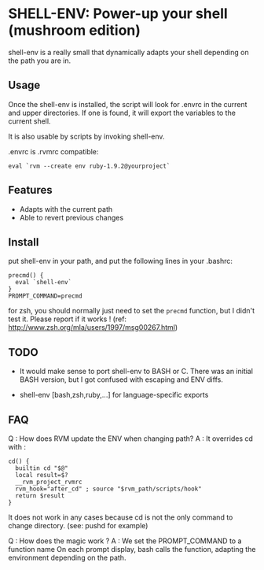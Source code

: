 SHELL-ENV: Power-up your shell (mushroom edition)
==============================

shell-env is a really small that dynamically adapts your shell depending on
the path you are in.

Usage
-----

Once the shell-env is installed, the script will look for .envrc
in the current and upper directories. If one is found, it will export
the variables to the current shell.

It is also usable by scripts by invoking shell-env.

.envrc is .rvmrc compatible:

    eval `rvm --create env ruby-1.9.2@yourproject`

Features
--------

* Adapts with the current path
* Able to revert previous changes

Install
-------

put shell-env in your path, and put the following lines in your .bashrc:

    precmd() {
      eval `shell-env`
    }
    PROMPT_COMMAND=precmd

for zsh, you should normally just need to set the `precmd` function, but
I didn't test it. Please report if it works ! 
(ref: http://www.zsh.org/mla/users/1997/msg00267.html)


TODO
----

* It would make sense to port shell-env to BASH or C. There was an initial BASH
version, but I got confused with escaping and ENV diffs.

* shell-env [bash,zsh,ruby,...] for language-specific exports

FAQ
---

Q
: How does RVM update the ENV when changing path?
A
: It overrides cd with :

    cd() {
      builtin cd "$@"
      local result=$?
      __rvm_project_rvmrc
      rvm_hook="after_cd" ; source "$rvm_path/scripts/hook"
      return $result
    }

It does not work in any cases because cd is not the only command to change
directory. (see: pushd for example)

Q
: How does the magic work ?
A
: We set the PROMPT_COMMAND to a function name
  On each prompt display, bash calls the function, adapting the environment
  depending on the path.

